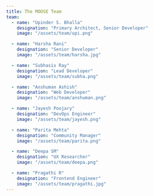 ```yaml
---
title: The MOOSE Team
team:
  - name: "Upinder S. Bhalla"
    designation: "Primary Architect, Senior Developer"
    image: "/assets/team/upi.png"

  - name: "Harsha Rani"
    designation: "Senior Developer"
    image: "/assets/team/harsha.jpg"

  - name: "Subhasis Ray"
    designation: "Lead Developer"
    image: "/assets/team/subha.png"

  - name: "Anshuman Ashish"
    designation: "Web Developer"
    image: "/assets/team/anshuman.png"

  - name: "Jayesh Poojary"
    designation: "DevOps Engineer"
    image: "/assets/team/jayesh.png"

  - name: "Parita Mehta"
    designation: "Community Manager"
    image: "/assets/team/parita.png"

  - name: "Deepa SM"
    designation: "UX Researcher"
    image: "/assets/team/deepa.png"

  - name: "Pragathi R"
    designation: "Frontend Engineer"
    image: "/assets/team/pragathi.jpg"
---
```

